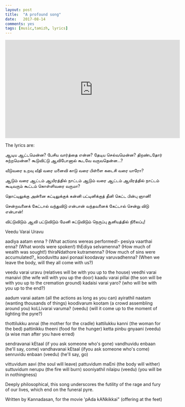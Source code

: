 ```yaml
---
layout: post
title:  "A profound song"
date:   2017-08-14
comments: yes
tags: [music,tamizh, lyrics]
---
```


<iframe width="560" height="315" src="https://www.youtube.com/embed/9cKC92FWHEU" frameborder="0" allowfullscreen></iframe>

The lyrics are:

ஆடிய ஆட்டமென்ன? பேசிய வார்த்தை என்ன?
தேடிய செல்வமென்ன? திறண்டதோர் சுற்றமென்ன?
கூடுவிட்டு ஆவிபோனால் கூடவே வருவதென்ன...?

வீடுவரை உறவு
வீதி வரை மனைவி
காடு வரை பிள்ளை
கடைசி வரை யாரோ?

ஆடும் வரை ஆட்டம்
ஆயிரத்தில் நாட்டம்
ஆடும் வரை ஆட்டம்
ஆயிரத்தில் நாட்டம்
கூடிவரும் கூட்டம்
கொள்ளிவரை வருமா? 

தொட்டிலுக்கு அன்னை
கட்டிலுக்குக் கன்னி
பட்டினிக்குத் தீனி
கெட்ட பின்பு ஞானி!
 
சென்றவனைக் கேட்டால்
வந்துவிடு என்பான்
வந்தவனைக் கேட்டால்
சென்று விடு என்பான்! 
 
விட்டுவிடும் ஆவி
பட்டுவிடும் மேனி
சுட்டுவிடும் நெருப்பு
சூனியத்தில் நிலைப்பு!


Veedu Varai Uravu


aadiya aatam enna ? (What actions wereas performed!-
pesiya vaarthai enna? (What words were spoken!)
thEdiya selvamenna? (How much of wealth was sought!)
thiraNdathore kutramenna? (How much of sins were accumulated?_
kooduvittu aavi ponaal koodavay varuvadhenna? (When we leave the body, will they all come with us?)

veedu varai uravu (relatives will be with you up to the house)
veedhi varai manaivi (the wife will with you up the door)
kaadu varai pillai  (the son will be with you up to the cremation ground)
kadaisi varai yaro? (who will be with you up to the end?)

aadum varai aatam (all the actions as long as you can)
ayirathil naatam (wanting thousands of things)
koodivarum kootam (a crowd assembling around you)
koLLivarai varuma? (veedu) (will it come up to the moment of lighting the pyre?)
 
thottilukku annai (the mother for the cradle)
kattilukku kanni (the woman for the bed)
pattinikku theeni (food for the hunger)
ketta pinbu gnyaani (veedu) (a wise man after you have erred)

sendravanai kEtaal (if you ask someone who's gone)
vandhuvidu enbaan (he'll say, come)
vandhavanai kEtaal (ifyou ask someone who's come)
senruvidu enbaan (veedu) (he'll say, go)

vittuvidum aavi (the soul will leave)
pattuvidum maEni  (the body will wither)
suttuvidum nerupu (the fire will burn)
sooniyathil nilaipu (veedu) (you will be in nothingness)

Deeply philosophical, this song underscores the futility of the rage and fury of our lives, which end on the funeral pyre.

Written by Kannadasan, for the movie 'pAda kANkikkai" (offering at the feet)
